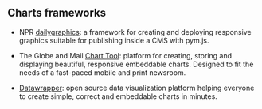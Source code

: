 ## Charts frameworks

- NPR [dailygraphics](https://github.com/nprapps/dailygraphics): a framework for creating and deploying responsive graphics suitable for publishing inside a CMS with pym.js.

- The Globe and Mail [Chart Tool](https://github.com/globeandmail/chart-tool): platform for creating, storing and displaying beautiful, responsive embeddable charts. Designed to fit the needs of a fast-paced mobile and print newsroom.

- [Datawrapper](https://github.com/datawrapper/datawrapper): open source data visualization platform helping everyone to create simple, correct and embeddable charts in minutes.
